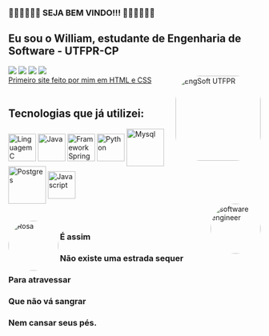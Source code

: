 ### 👏🏾👏🏾👏🏾    SEJA BEM VINDO!!!   👏🏾👏🏾👏🏾
## Eu sou o William, estudante de Engenharia de Software - UTFPR-CP

  <div> 
  
 <a href="https://www.facebook.com/william.dacruzpires/" target="_blank"><img src="https://img.shields.io/badge/Facebook-1877F2?style=for-the-badge&logo=facebook&logoColor=white"></a>
 <a href="https://instagram.com/williamcp19/" target="_blank"><img src="https://img.shields.io/badge/-Instagram-%23E4405F?style=for-the-badge&logo=instagram&logoColor=white" target="_blank"></a>
 <a href="https://www.linkedin.com/in/william-da-cruz-pires-913450207/" target="_blank"><img src="https://img.shields.io/badge/LinkedIn-0077B5?style=for-the-badge&logo=linkedin&logoColor=white"></a>
 <a href="williamcruzpires@alunos.utfpr.edu.br" target="_blank"><img src="https://img.shields.io/badge/-Gmail-%23333?style=for-the-badge&logo=gmail&logoColor=white"></a> <br>
  [Primeiro site feito por mim em HTML e CSS](http://curiosamentegigante.orgfree.com/SONY.html)
  <img align="right" alt="EngSoft UTFPR" height="170" style="border-radius:50px;" src="http://www.deviante.com.br/wp-content/uploads/2021/02/25.-Engenharia-de-Software.png"> <br><br>
  
  
## Tecnologias que já utilizei:
  <img align="center" alt="Linguagem C" height="55" width="55" src="https://cdn.jsdelivr.net/gh/devicons/devicon/icons/c/c-original.svg" />
  <img align="center" alt="Java" height="55" width="55" src="https://cdn.jsdelivr.net/gh/devicons/devicon/icons/java/java-plain-wordmark.svg" />
  <img align="center" alt="Framework Spring" height="55" width="55" src="https://cdn.jsdelivr.net/gh/devicons/devicon/icons/spring/spring-original-wordmark.svg" />
  <img align="center" alt="Python" height="55" width="55" src="https://cdn.jsdelivr.net/gh/devicons/devicon/icons/python/python-original-wordmark.svg" />
  <img align="center" alt="Mysql" height="75" width="75" src="https://cdn.jsdelivr.net/gh/devicons/devicon/icons/mysql/mysql-plain-wordmark.svg" />
  <img align="center" alt="Postgres" height="75" width="75" src="https://cdn.jsdelivr.net/gh/devicons/devicon/icons/postgresql/postgresql-plain-wordmark.svg" />
  <img align="center" alt="Javascript" height="55" width="55" src="https://cdn.jsdelivr.net/gh/devicons/devicon/icons/javascript/javascript-original.svg" /><br> 
  
  
  <img align="right" alt="software engineer" height="100" style="border-radius:50px;" src="https://play-lh.googleusercontent.com/XUWIAxTuMzOnyJbYq7CZ6UU98f0sw_dSvs-_I3-7kcHRFmVSTI1M2hlU3rREVdonb-Q"> 
   <br> <br>
  
  <img align="left" alt="Rosa" height="100" style="border-radius:50px;" src="https://i.pinimg.com/originals/7f/43/19/7f431908180fb8d47ff4a0ffdcb8c67f.jpg">
 
  <h3> É assim
  <h3> Não existe uma estrada sequer
  <h3> Para atravessar
  <h3> Que não vá sangrar
  <h3> Nem cansar seus pés.
  </div>

